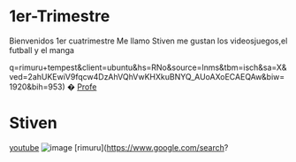 # 1er-Trimestre
Bienvenidos 1er cuatrimestre
Me llamo Stiven
me gustan los videosjuegos,el futball y el manga


q=rimuru+tempest&client=ubuntu&hs=RNo&source=lnms&tbm=isch&sa=X&ved=2ahUKEwiV9fqcw4DzAhVQhVwKHXkuBNYQ_AUoAXoECAEQAw&biw=1920&bih=953)
�
[Profe](https://github.com/d-prieto?tab=repositories)
# Stiven
[youtube](https://www.youtube.com/)
![image](https://user-images.githubusercontent.com/90753344/133393432-f1cf0231-eb3e-403e-8324-d72effd140c9.png)
[rimuru](https://www.google.com/search?
